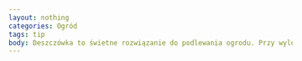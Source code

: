 ```yaml
---
layout: nothing
categories: Ogród
tags: tip
body: Deszczówka to świetne rozwiązanie do podlewania ogrodu. Przy wylocie rynny zamontuj beczkę z wodą. Korzystaj z niej zamiast używać wody pitnej z kranu.
---
```

